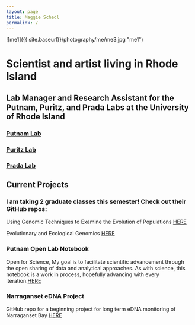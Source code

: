 ```yaml
---
layout: page
title: Maggie Schedl
permalink: /
---
```


![me1]({{ site.baseurl}}/photography/me/me3.jpg "me1")
# Scientist and artist living in Rhode Island
## Lab Manager and Research Assistant for the Putnam, Puritz, and Prada Labs at the University of Rhode Island

### [Putnam Lab](http://putnamlab.com/)
### [Puritz Lab](http://www.marineevoeco.com/)
### [Prada Lab](https://www.carlosprada.org/)

## Current Projects

### I am taking 2 graduate classes this semester! Check out their GitHub repos:
Using Genomic Techniques to Examine the Evolution of Populations [HERE](https://github.com/jpuritz/BIO_594_2019)

Evolutionary and Ecological Genomics [HERE](https://github.com/pradac/BIO594_2019)

### Putnam Open Lab Notebook
Open for Science, My goal is to facilitate scientific advancement through the open sharing of data and analytical approaches. As with science, this notebook is a work in process, hopefully advancing with every iteration.[HERE](https://meschedl.github.io/MESPutnam_Open_Lab_Notebook/)

### Narraganset eDNA Project
GitHub repo for a beginning project for long term eDNA monitoring of Narraganset Bay [HERE](https://github.com/meschedl/Narragansett_Bay_eDNA)

